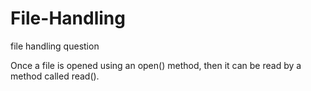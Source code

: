 # File-Handling
file handling question

Once a file is opened using an open() method, then it can be read by a method called read().
